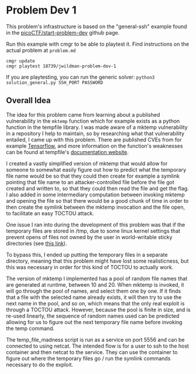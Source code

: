 # Problem Dev 1

This problem's infrastructure is based on the "general-ssh" example found in the
[picoCTF/start-problem-dev](https://github.com/picoCTF/start-problem-dev/tree/master/example-problems/general-ssh)
github page.

Run this example with cmgr to be able to playtest it. Find instructions on the actual problem at `problem.md`

```
cmgr update
cmgr playtest 18739/jwildman-problem-dev-1
```

If you are playtesting, you can run the generic solver:
`python3 solution_general.py SSH_PORT PASSWORD`

## Overall Idea

The idea for this problem came from learning about a published vulnerability
in the `mktemp` function which for example exists as a python function in
the tempfile library. I was made aware of a mktemp vulnerability in a 
repository I help to maintain, so by researching what that vulnerability
entailed, I came up with this problem. There are published CVEs from
for example [Tensorflow](https://nvd.nist.gov/vuln/detail/CVE-2022-23563),
and more information on the function's weaknesses can be found at
tempfile's [documentation website](https://docs.python.org/3/library/tempfile.html).

I created a vastly simplified version of mktemp that would allow for someone to
somewhat easily figure out how to predict what the temporary file name would
be so that they could then create for example a symlink pointing that file name
to an attacker-controlled file before the file got created and written to,
so that they could then read the file and get the flag. I also added in some
intermediary computation between invoking mktemp and opening the file so
that there would be a good chunk of time in order to then create the symlink
between the mktemp invocation and the file open, to facilitate an easy
TOCTOU attack.

One issue I ran into during the development of this problem was that if the 
temporary files are stored in /tmp, due to some linux kernel settings that
prevent opens of files not owned by the user in world-writable sticky directories
(see [this link](https://unix.stackexchange.com/questions/691441/root-cannot-write-to-file-that-is-owned-by-regular-user)).

To bypass this, I ended up putting the temporary files in a separate directory,
meaning that this problem might have lost some realisticness, but this was
necessary in order for this kind of TOCTOU to actually work.

The version of mktemp I implemented has a pool of random file names that are
generated at runtime, between 10 and 20. When mktemp is invoked, it will
go through the pool of names, and select them one by one. If it finds that
a file with the selected name already exists, it will then try to use
the next name in the pool, and so on, which means that the only real exploit
is through a TOCTOU attack. However, because the pool is finite in size, and
is re-used linearly, the sequence of random names used can be predicted
allowing for us to figure out the next temporary file name before invoking
the temp command.

The temp_file_madness script is run as a service on port 5556 and can be
connected to using netcat. The intended flow is for a user to ssh to the
host container and then netcat to the service. They can use the container
to figure out where the temporary files go / run the symlink commands
necessary to do the exploit.